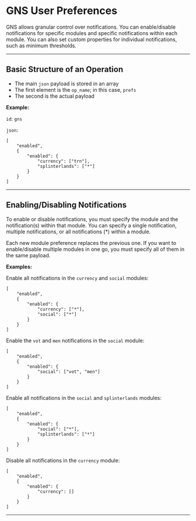# GNS User Preferences

GNS allows granular control over notifications. You can enable/disable notifications for specific modules and specific notifications within each module. You can also set custom properties for individual notifications, such as minimum thresholds.

---

## Basic Structure of an Operation

- The main `json` payload is stored in an array
- The first element is the `op_name`; in this case, `prefs`
- The second is the actual payload

**Example:**

`id`: `gns`

`json`: 

```
[
    "enabled",
    {
        "enabled": {
            "currency": ["trn"],
            "splinterlands": ["*"]
        }
    }
]
```

---

## Enabling/Disabling Notifications

To enable or disable notifications, you must specify the module and the notification(s) within that module. You can specify a single notification, multiple notifications, or all notifications (*) within a module.

Each new module preference replaces the previous one. If you want to enable/disable multiple modules in one go, you must specify all of them in the same payload.

**Examples:**

Enable all notifications in the `currency` and `social` modules:

```
[
    "enabled",
    {
        "enabled": {
            "currency": ["*"],
            "social": ["*"]
        }
    }
]
```

Enable the `vot` and `men` notifications in the `social` module:

```
[
    "enabled",
    {
        "enabled": {
            "social": ["vot", "men"]
        }
    }
]
```

Enable all notifications in the `social` and `splinterlands` modules:

```
[
    "enabled",
    {
        "enabled": {
            "social": ["*"],
            "splinterlands": ["*"]
        }
    }
]
```

Disable all notifications in the `currency` module:

```
[
    "enabled",
    {
        "enabled": {
            "currency": []
        }
    }
]
```

---
